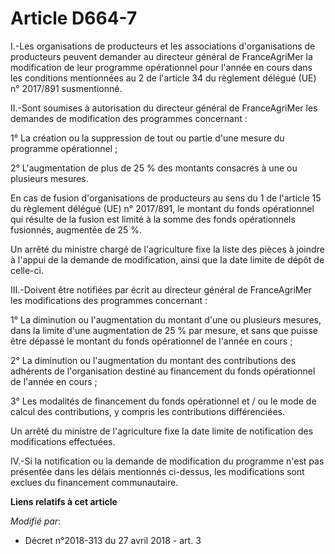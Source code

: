 # Article D664-7

I.-Les organisations de producteurs et les associations d'organisations de producteurs peuvent demander au directeur général
de FranceAgriMer la modification de leur programme opérationnel pour l'année en cours dans les conditions mentionnées au 2 de
l'article 34 du règlement délégué (UE) n° 2017/891 susmentionné.

II.-Sont soumises à autorisation du directeur général de FranceAgriMer les demandes de modification des programmes
concernant :

1° La création ou la suppression de tout ou partie d'une mesure du programme opérationnel ;

2° L'augmentation de plus de 25 % des montants consacrés à une ou plusieurs mesures.

En cas de fusion d'organisations de producteurs au sens du 1 de l'article 15 du règlement délégué (UE) n° 2017/891, le
montant du fonds opérationnel qui résulte de la fusion est limité à la somme des fonds opérationnels fusionnés, augmentée de
25 %.

Un arrêté du ministre chargé de l'agriculture fixe la liste des pièces à joindre à l'appui de la demande de modification,
ainsi que la date limite de dépôt de celle-ci.

III.-Doivent être notifiées par écrit au directeur général de FranceAgriMer les modifications des programmes concernant :

1° La diminution ou l'augmentation du montant d'une ou plusieurs mesures, dans la limite d'une augmentation de 25 % par
mesure, et sans que puisse être dépassé le montant du fonds opérationnel de l'année en cours ;

2° La diminution ou l'augmentation du montant des contributions des adhérents de l'organisation destiné au financement du
fonds opérationnel de l'année en cours ;

3° Les modalités de financement du fonds opérationnel et / ou le mode de calcul des contributions, y compris les
contributions différenciées.

Un arrêté du ministre de l'agriculture fixe la date limite de notification des modifications effectuées.

IV.-Si la notification ou la demande de modification du programme n'est pas présentée dans les délais mentionnés ci-dessus,
les modifications sont exclues du financement communautaire.

**Liens relatifs à cet article**

_Modifié par_:

  - Décret n°2018-313 du 27 avril 2018 - art. 3
